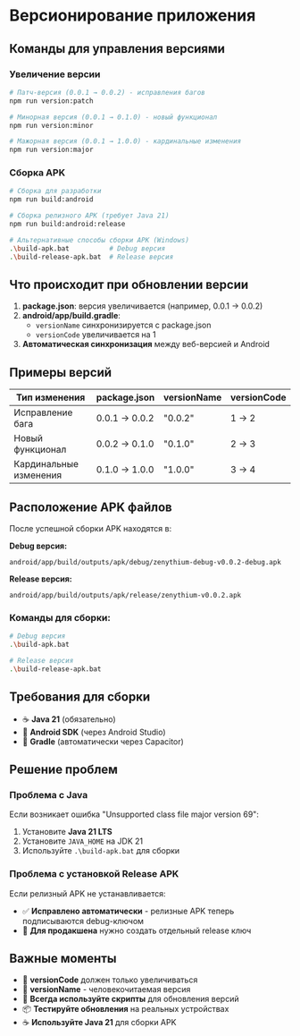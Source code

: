 # Версионирование приложения

## Команды для управления версиями

### Увеличение версии
```bash
# Патч-версия (0.0.1 → 0.0.2) - исправления багов
npm run version:patch

# Минорная версия (0.0.1 → 0.1.0) - новый функционал
npm run version:minor

# Мажорная версия (0.0.1 → 1.0.0) - кардинальные изменения
npm run version:major
```

### Сборка APK
```bash
# Сборка для разработки
npm run build:android

# Сборка релизного APK (требует Java 21)
npm run build:android:release

# Альтернативные способы сборки APK (Windows)
.\build-apk.bat          # Debug версия
.\build-release-apk.bat  # Release версия
```

## Что происходит при обновлении версии

1. **package.json**: версия увеличивается (например, 0.0.1 → 0.0.2)
2. **android/app/build.gradle**: 
   - `versionName` синхронизируется с package.json
   - `versionCode` увеличивается на 1
3. **Автоматическая синхронизация** между веб-версией и Android

## Примеры версий

| Тип изменения | package.json | versionName | versionCode |
|---------------|--------------|-------------|-------------|
| Исправление бага | 0.0.1 → 0.0.2 | "0.0.2" | 1 → 2 |
| Новый функционал | 0.0.2 → 0.1.0 | "0.1.0" | 2 → 3 |
| Кардинальные изменения | 0.1.0 → 1.0.0 | "1.0.0" | 3 → 4 |

## Расположение APK файлов

После успешной сборки APK находятся в:

**Debug версия:**
```
android/app/build/outputs/apk/debug/zenythium-debug-v0.0.2-debug.apk
```

**Release версия:**
```
android/app/build/outputs/apk/release/zenythium-v0.0.2.apk
```

### Команды для сборки:
```bash
# Debug версия
.\build-apk.bat

# Release версия  
.\build-release-apk.bat
```

## Требования для сборки

- ☕ **Java 21** (обязательно)
- 📱 **Android SDK** (через Android Studio)
- 🔧 **Gradle** (автоматически через Capacitor)

## Решение проблем

### Проблема с Java
Если возникает ошибка "Unsupported class file major version 69":
1. Установите **Java 21 LTS** 
2. Установите `JAVA_HOME` на JDK 21
3. Используйте `.\build-apk.bat` для сборки

### Проблема с установкой Release APK
Если релизный APK не устанавливается:
- ✅ **Исправлено автоматически** - релизные APK теперь подписываются debug-ключом
- 🔑 **Для продакшена** нужно создать отдельный release ключ

## Важные моменты

- 🔢 **versionCode** должен только увеличиваться
- 📱 **versionName** - человекочитаемая версия
- 🔄 **Всегда используйте скрипты** для обновления версий
- 📦 **Тестируйте обновления** на реальных устройствах
- ☕ **Используйте Java 21** для сборки APK
